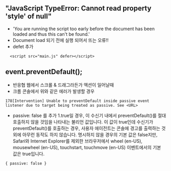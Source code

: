 ##  "JavaScript TypeError: Cannot read property 'style' of null" 

- 'You are running the script too early before the document has been loaded and thus this can't be found.'
- Document load 되기 전에 실행 되어서 뜨는 오류!!
- defet 추가


```
  <script src="main.js" defer></script>
```


## event.preventDefault();

- 반응협 웹에서 스크롤 & 드래그라든가 액션이 일어날때 
- 크롬 콘솔에서 위와 같은 에러가 발생할 경우

```
178[Intervention] Unable to preventDefault inside passive event listener due to target being treated as passive. See <URL>
```

-  passive: false 를 추가
1.true일 경우, 이 수신기 내에서 preventDefault()를 절대 호출하지 않을 것임을 나타내는 불리언 값입니다. 
이 값이 true인데 수신기가 preventDefault()를 호출하는 경우, 사용자 에이전트는 콘솔에 경고를 출력하는 것 외에 아무런 동작도 하지 않습니다. 
명시하지 않을 경우의 기본 값은 false지만, Safari와 Internet Explorer를 제외한 브라우저에서 wheel (en-US), mousewheel (en-US), touchstart, touchmove (en-US) 이벤트에서의 기본 값은 true입니다.

```
{ passive: false }
```
